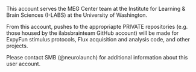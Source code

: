 This account serves the MEG Center team at the Institute for Learning & Brain Sciences (I-LABS) at the University of Washington.

From this account, pushes to the appropriapte PRIVATE repositories (e.g. those housed by the ilabsbrainteam GitHub account) will be made
for ExpyFun stimulus protocols, Flux acquisition and analysis code, and other projects.

Please contact SMB (@neurolaunch) for additional information about this user account.
